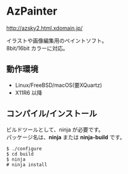 # AzPainter

http://azsky2.html.xdomain.jp/

イラストや画像編集用のペイントソフト。<br>
8bit/16bit カラーに対応。

## 動作環境

- Linux/FreeBSD/macOS(要XQuartz)
- X11R6 以降

## コンパイル/インストール

ビルドツールとして、ninja が必要です。<br>
パッケージ名は、**ninja** または **ninja-build** です。

~~~
$ ./configure
$ cd build
$ ninja
# ninja install
~~~
